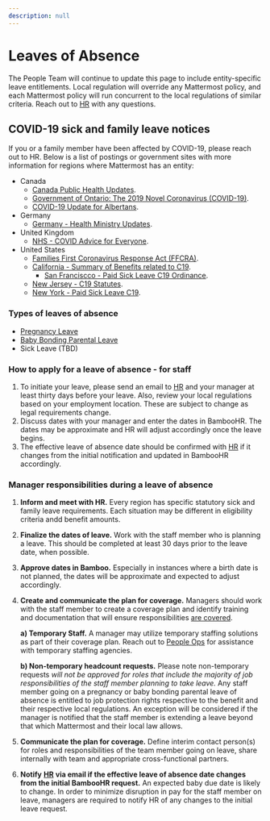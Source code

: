 ```yaml
---
description: null
---
```


# Leaves of Absence

The People Team will continue to update this page to include entity-specific leave entitlements. Local regulation will override any Mattermost policy, and each Mattermost policy will run concurrent to the local regulations of similar criteria. Reach out to [HR](mailto:hr@mattermost.com) with any questions.

## COVID-19 sick and family leave notices

If you or a family member have been affected by COVID-19, please reach out to HR. Below is a list of postings or government sites with more information for regions where Mattermost has an entity:

* Canada
  * [Canada Public Health Updates](https://www.canada.ca/en/public-health/services/diseases/2019-novel-coronavirus-infection/being-prepared.html).
  * [Government of Ontario: The 2019 Novel Coronavirus \(COVID-19\)](https://www.ontario.ca/page/2019-novel-coronavirus?_ga=2.160478013.1455656515.1583773791-62136392.1566417448).
  * [COVID-19 Update for Albertans](https://www.alberta.ca/coronavirus-info-for-albertans.aspx).
* Germany
  * [Germany - Health Ministry Updates](https://www.bundesgesundheitsministerium.de/en/press/2020/coronavirus.html).
* United Kingdom 
  * [NHS - COVID Advice for Everyone](https://www.nhs.uk/conditions/coronavirus-covid-19/).
* United States
  * [Families First Coronavirus Response Act \(FFCRA\)](https://www.dol.gov/sites/dolgov/files/WHD/posters/FFCRA_Poster_WH1422_Non-Federal.pdf).
  * [California - Summary of Benefits related to C19](https://www.labor.ca.gov/coronavirus2019/#chart).
    * [San Franciscco - Paid Sick Leave C19 Ordinance](https://sfgov.org/olse/sites/default/files/OLSE%20Guidance%20-%20PSLO%20%20Coronavirus%20-%20Updated%2003.24.20.pdf).
  * [New Jersey - C19 Statutes](https://www.nj.gov/labor/assets/PDFs/COVID-19%20SCENARIOS.pdf).
  * [New York - Paid Sick Leave C19](https://paidfamilyleave.ny.gov/system/files/documents/2020/03/covid-19-sick-leave-employees.pdf).

### Types of leaves of absence

* [Pregnancy Leave](pregnancy-leave.md)
* [Baby Bonding Parental Leave](baby-bonding-parental-leave.md)
* Sick Leave \(TBD\) 

### How to apply for a leave of absence - for staff

1. To initiate your leave, please send an email to [HR](mailto:hr@mattermost.com) and your manager at least thirty days before your leave. Also, review your local regulations based on your employment location. These are subject to change as legal requirements change.
2. Discuss dates with your manager and enter the dates in BambooHR. The dates may be approximate and HR will adjust accordingly once the leave begins.
3. The effective leave of absence date should be confirmed with [HR](mailto:hr@mattermost.com) if it changes from the initial notification and updated in BambooHR accordingly. 

### Manager responsibilities during a leave of absence

1. **Inform and meet with HR.** Every region has specific statutory sick and family leave requirements. Each situation may be different in eligibility criteria andd benefit amounts. 
2. **Finalize the dates of leave.** Work with the staff member who is planning a leave. This should be completed at least 30 days prior to the leave date, when possible. 
3. **Approve dates in Bamboo.** Especially in instances where a birth date is not planned, the dates will be approximate and expected to adjust accordingly.
4. **Create and communicate the plan for coverage.** Managers should work with the staff member to create a coverage plan and identify training and documentation that will ensure responsibilities [are covered](https://handbook.mattermost.com/company/about-mattermost/mindsets#shoulder-check).

   **a\) Temporary Staff.** A manager may utilize temporary staffing solutions as part of their coverage plan. Reach out to [People Ops](mailto:hr@mattermost.com) for assistance with temporary staffing agencies.

   **b\) Non-temporary headcount requests.** Please note non-temporary requests _will not be approved for roles that include the majority of job responsibilities of the staff member planning to take leave._ Any staff member going on a pregnancy or baby bonding parental leave of absence is entitled to job protection rights respective to the benefit and their respective local regulations. An exception will be considered if the manager is notified that the staff member is extending a leave beyond that which Mattermost and their local law allows.

5. **Communicate the plan for coverage.** Define interim contact person\(s\) for roles and responsibilities of the team member going on leave, share internally with team and appropriate cross-functional partners.
6. **Notify** [**HR**](mailto:%20hr@mattermost.com) **via email if the effective leave of absence date changes from the initial BambooHR request.** An expected baby due date is likely to change. In order to minimize disruption in pay for the staff member on leave, managers are required to notify HR of any changes to the initial leave request.

